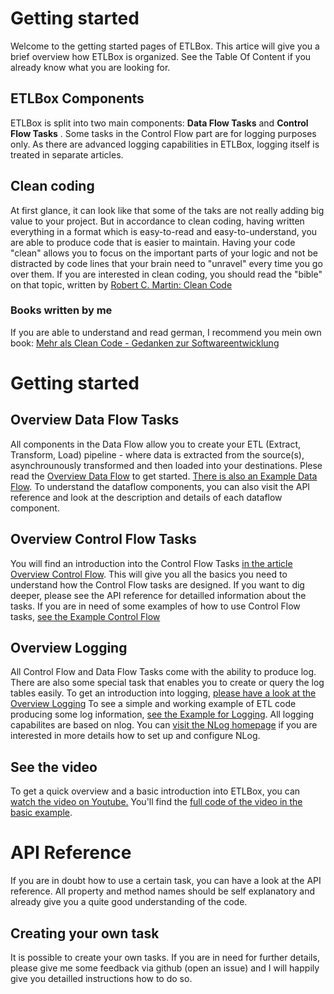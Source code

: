 # Getting started

Welcome to the getting started pages of ETLBox. This artice will give you a brief overview how ETLBox is organized. 
See the Table Of Content if you already know what you are looking for. 

## ETLBox Components

ETLBox is split into two main components: **Data Flow Tasks** and **Control Flow Tasks** . Some tasks in the Control Flow part are for logging purposes only.
As there are advanced logging capabilities in ETLBox, logging itself is treated in separate articles.

## Clean coding

At first glance, it can look like that some of the taks are not really adding big value to your project. But in accordance to clean coding, 
having written everything in a format which is easy-to-read and easy-to-understand, you are able to produce code that is easier to maintain. Having your code "clean" 
allows you to focus on the important parts of your logic and not be distracted by code lines that your brain need to "unravel" every time you go over them.
If you are interested in clean coding, you should read the "bible" on that topic, written by 
[Robert C. Martin: Clean Code](https://www.amazon.de/gp/product/0132350882/ref=as_li_tl?ie=UTF8&camp=1638&creative=6742&creativeASIN=0132350882&linkCode=as2&tag=andreaslennar-21&linkId=CAKVL4PO6YCRW53L)

### Books written by me

If you are able to understand and read german, I recommend you mein own book: 
[Mehr als Clean Code - Gedanken zur Softwareentwicklung](https://www.amazon.de/gp/product/3735736513/ref=as_li_tl?ie=UTF8&camp=1638&creative=6742&creativeASIN=3735736513&linkCode=as2&tag=andreaslennar-21&linkId=D6HR6S6YAQ65Q3S6)

# Getting started

## Overview Data Flow Tasks

All components in the Data Flow allow you to create your ETL (Extract, Transform, Load) pipeline - 
where data is extracted from the source(s), asynchrounously transformed and then loaded into your destinations.
Plese read the [Overview Data Flow](overview_dataflow.md) to get started. [There is also an Example Data Flow](example_basics.md).
To understand the dataflow components, you can also visit the API reference and look at the description and details of each dataflow component.

## Overview Control Flow Tasks

You will find an introduction into the Control Flow Tasks [in the article Overview Control Flow](overview_controlflow.md).
This will give you all the basics you need to understand how the Control Flow tasks are designed.
If you want to dig deeper, please see the API reference for detailled information about the tasks. 
If you are in need of some examples of how to use Control Flow tasks, [see the Example Control Flow](example_controlflow.md)

## Overview Logging 

All Control Flow and Data Flow Tasks come with the ability to produce log. 
There are also some special task that enables you to create or query the log tables easily. 
To get an introduction into logging, [please have a look at the Overview Logging](overview_logging.md)
To see a simple and working example of ETL code producing some log information, [see the Example for Logging](example_logging.md).
All logging capabilites are based on nlog. You can [visit the NLog homepage](https://nlog-project.org) if you are interested in more details how to set up and configure NLog.

## See the video

To get a quick overview and a basic introduction into ETLBox, you can [watch the video on Youtube.](https://www.youtube.com/watch?v=CsWZuRpl6PA)
You'll find the [full code of the video in the basic example](example_basics.md).

# API Reference

If you are in doubt how to use a certain task, you can have a look at the API reference. All property and method names should be self explanatory and 
already give you a quite good understanding of the code.

## Creating your own task

It is possible to create your own tasks. If you are in need for further details, please give me some feedback via github (open an issue) and 
I will happily give you detailled instructions how to do so. 









